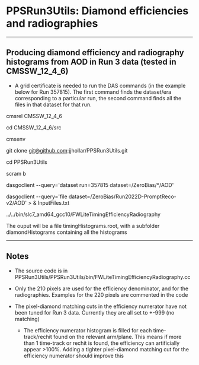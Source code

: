 # PPSRun3Utils: Diamond efficiencies and radiographies

----------------------------------------------------------------
Producing diamond efficiency and radiography histograms from AOD
in Run 3 data (tested in CMSSW_12_4_6)
----------------------------------------------------------------

   * A grid certificate is needed to run the DAS commands (in the example below for Run 357815). 
     The first command finds the dataset/era corresponding to a particular run, the second command 
     finds all the files in that dataset for that run.

cmsrel CMSSW_12_4_6

cd CMSSW_12_4_6/src

cmsenv

git clone git@github.com:jjhollar/PPSRun3Utils.git

cd PPSRun3Utils

scram b

dasgoclient --query='dataset run=357815 dataset=/ZeroBias/*/AOD'

dasgoclient --query='file dataset=/ZeroBias/Run2022D-PromptReco-v2/AOD' > & InputFiles.txt

../../bin/slc7_amd64_gcc10/FWLiteTimingEfficiencyRadiography

The ouput will be a file timingHistograms.root, with a subfolder diamondHistograms containing all the histograms

----------------------------------------------------------------
Notes
----------------------------------------------------------------

   * The source code is in PPSRun3Utils/PPSRun3Utils/bin/FWLiteTimingEfficiencyRadiography.cc

   * Only the 210 pixels are used for the efficiency denominator, and for the radiographies. Examples for the 220 pixels are commented in the code

   * The pixel-diamond matching cuts in the efficiency numerator have not been tuned for Run 3 data. Currently they are all set to +-999 (no matching)

      * The efficiency numerator histogram is filled for each time-track/rechit found on the relevant arm/plane. This means if more than 1 
        time-track or rechit is found, the efficiency can artificially appear >100%. Adding a tighter pixel-diamond matching cut for the 
	efficiency numerator should improve this